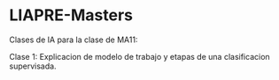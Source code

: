 # LIAPRE-Masters

Clases de IA para la clase de MA11:

Clase 1:
Explicacion de modelo de trabajo y etapas de una clasificacion 
supervisada.
